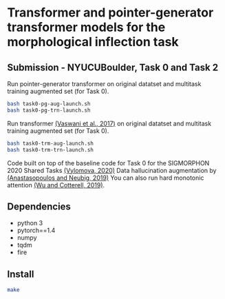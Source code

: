# Transformer and pointer-generator transformer models for the morphological inflection task

## Submission - NYUCUBoulder, Task 0 and Task 2

Run pointer-generator transformer on original datatset and multitask training augmented set (for Task 0).
```bash
bash task0-pg-aug-launch.sh
bash task0-pg-trn-launch.sh
```
Run transformer [(Vaswani et al., 2017)](https://arxiv.org/abs/1706.03762) on original datatset and multitask training augmented set (for Task 0).
```bash
bash task0-trm-aug-launch.sh
bash task0-trm-trn-launch.sh

```

Code built on top of the baseline code for Task 0 for the SIGMORPHON 2020 Shared Tasks [ (Vylomova, 2020)](https://github.com/shijie-wu/neural-transducer.git)
Data hallucination augmentation by [(Anastasopoulos and Neubig, 2019)](https://arxiv.org/abs/1908.05838)
You can also run hard monotonic attention [(Wu and Cotterell, 2019)](https://arxiv.org/abs/1905.06319).

## Dependencies

- python 3
- pytorch==1.4
- numpy
- tqdm
- fire


## Install

```bash
make
```
